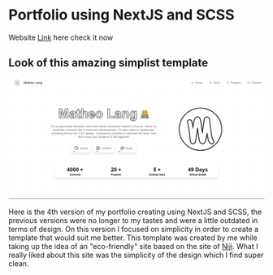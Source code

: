 # Portfolio using NextJS and SCSS

Website [Link](https://matsuel.netlify.app) here check it now

## Look of this amazing simplist template

![Overview](./src/assets/overview.png)

Here is the 4th version of my portfolio creating using NextJS and SCSS, the previous versions were no longer to my tastes and were a little outdated in terms of design. On this version I focused on simplicity in order to create a template that would suit me better. This template was created by me while taking up the idea of ​​an "eco-friendly" site based on the site of [Niji](https://www.niji.fr/fr/).
What I really liked about this site was the simplicity of the design which I find super clean.